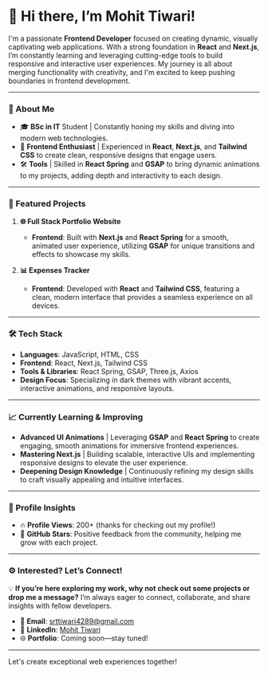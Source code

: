 # 👋 Hi there, I’m Mohit Tiwari!

I'm a passionate **Frontend Developer** focused on creating dynamic, visually captivating web applications. With a strong foundation in **React** and **Next.js**, I’m constantly learning and leveraging cutting-edge tools to build responsive and interactive user experiences. My journey is all about merging functionality with creativity, and I'm excited to keep pushing boundaries in frontend development.

---

### 🚀 About Me

- 🎓 **BSc in IT** Student | Constantly honing my skills and diving into modern web technologies.
- 🎨 **Frontend Enthusiast** | Experienced in **React**, **Next.js**, and **Tailwind CSS** to create clean, responsive designs that engage users.
- 🛠️ **Tools** | Skilled in **React Spring** and **GSAP** to bring dynamic animations to my projects, adding depth and interactivity to each design.

---

### 🌟 Featured Projects

1. **🌐 Full Stack Portfolio Website**
   - **Frontend**: Built with **Next.js** and **React Spring** for a smooth, animated user experience, utilizing **GSAP** for unique transitions and effects to showcase my skills.

2. **📊 Expenses Tracker**
   - **Frontend**: Developed with **React** and **Tailwind CSS**, featuring a clean, modern interface that provides a seamless experience on all devices.

---

### 🛠️ Tech Stack

- **Languages**: JavaScript, HTML, CSS
- **Frontend**: React, Next.js, Tailwind CSS
- **Tools & Libraries**: React Spring, GSAP, Three.js, Axios
- **Design Focus**: Specializing in dark themes with vibrant accents, interactive animations, and responsive layouts.

---

### 📈 Currently Learning & Improving

- **Advanced UI Animations** | Leveraging **GSAP** and **React Spring** to create engaging, smooth animations for immersive frontend experiences.
- **Mastering Next.js** | Building scalable, interactive UIs and implementing responsive designs to elevate the user experience.
- **Deepening Design Knowledge** | Continuously refining my design skills to craft visually appealing and intuitive interfaces.

---

### 👀 Profile Insights

- 🔥 **Profile Views**: 200+ (thanks for checking out my profile!)
- 🌟 **GitHub Stars**: Positive feedback from the community, helping me grow with each project.

---

### ⚙️ Interested? Let’s Connect!

💡 **If you’re here exploring my work, why not check out some projects or drop me a message?** I’m always eager to connect, collaborate, and share insights with fellow developers. 

- 📧 **Email**: [srttiwari4289@gmail.com](mailto:srttiwari4289@gmail.com)
- 💼 **LinkedIn**: [Mohit Tiwari](https://www.linkedin.com/in/mohit-tiwari-1967b32a5)
- 🌐 **Portfolio**: Coming soon—stay tuned!

---

Let's create exceptional web experiences together!
